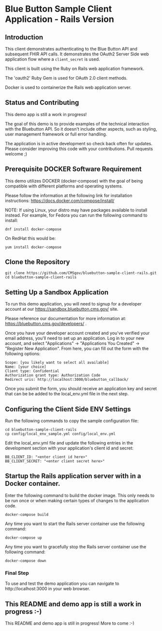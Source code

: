 Blue Button Sample Client Application - Rails Version
======================================================

## Introduction

This client demonstrates authenticating to the Blue Button API and subsequent FHIR API calls.
It demonstrates the OAuth2 Server Side web application flow where a `client_secret` is used.

This client is built using the Ruby on Rails web application framework. 

The 'oauth2' Ruby Gem is used for OAuth 2.0 client methods.

Docker is used to containerize the Rails web application server.

## Status and Contributing

This demo app is still a work in progress! 

The goal of this demo is to provide examples of the technical interaction with the Bluebutton API. So it doesn't
include other aspects, such as styling, user management framework or full error handling. 

The application is in active development so check back often for updates.
Please consider improving this code with your contributions. Pull requests welcome ;) 

## Prerequisite DOCKER Software Requirement

This demo utilizes DOCKER (docker-compose) with the goal of being compatible with different platforms and operating systems. 

Please follow the information at the following link for installation instructions: https://docs.docker.com/compose/install/

NOTE: If using Linux, your distro may have packages available to install instead. For example, for Fedora you can run the following command to install:

    dnf install docker-compose

On RedHat this would be:

    yum install docker-compose


## Clone the Repository

    git clone https://github.com/CMSgov/bluebutton-sample-client-rails.git
    cd bluebutton-sample-client-rails 

## Setting Up a Sandbox Application

To run this demo application, you will need to signup for a developer account
at our https://sandbox.bluebutton.cms.gov/ site.

Please reference our documentation for more information at: https://bluebutton.cms.gov/developers/ .

Once you have your developer account created and you've verified your email address,
you'll need to set up an application. Log in to your new account, and select
"Applications" -> "Applications You Created" -> "Register New Application". From
here, you can fill out the form with the following options:

    Scope: [you likely want to select all available]
    Name: [your choice]
    Client type: Confidential
    Authorization grant type: Authorization Code
    Redirect uris: http://localhost:3000/bluebutton_callback/

Once you submit the form, you should receive an application key and secret that
can be be added to the local_env.yml file in the next step.

## Configuring the Client Side ENV Settings

Run the following commands to copy the sample configuration file:

    cd bluebutton-sample-client-rails
    cp config/local_env_sample.yml config/local_env.yml

Edit the local_env.yml file and update the following entries in the development section with your
application's client id and secret: 

    BB_CLIENT_ID: "<enter client id here>"
    BB_CLIENT_SECRET: "<enter client secret here>"


## Startup the Rails application server with in a Docker container.

Enter the following command to build the docker image. This only needs to be run once or when
making certain types of changes to the application code.

    docker-compose build

Any time you want to start the Rails server container use the following command:

    docker-compose up


Any time you want to gracefully stop the Rails server container use the following command:

    docker-compose down
    
### Final Step

To use and test the demo application you can navigate to http://localhost:3000 in your web browser.


## This README and demo app is still a work in progress :-)

This README and demo app is still in progress! More to come :-)
